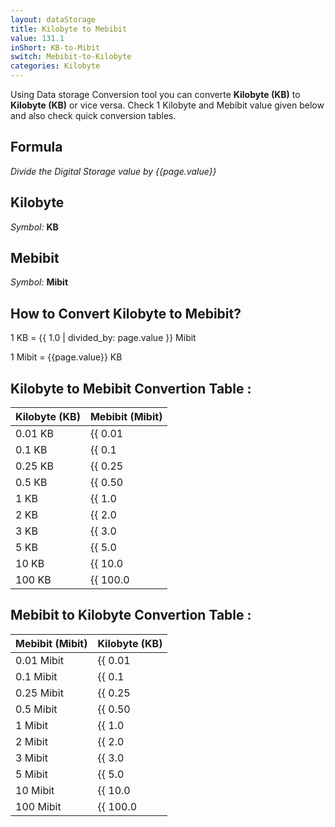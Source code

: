 ```yaml
---
layout: dataStorage
title: Kilobyte to Mebibit
value: 131.1
inShort: KB-to-Mibit
switch: Mebibit-to-Kilobyte
categories: Kilobyte
---
```


Using Data storage Conversion tool you can converte **Kilobyte (KB)** to **Kilobyte (KB)** or vice versa. Check 1 Kilobyte and Mebibit value given below and also check quick conversion tables.

## Formula
*Divide the Digital Storage value by {{page.value}}*

## Kilobyte
*Symbol:* **KB**

## Mebibit
*Symbol:* **Mibit**

## How to Convert Kilobyte to Mebibit?

1 KB = {{ 1.0 | divided_by: page.value }} Mibit

1 Mibit = {{page.value}} KB


## Kilobyte to Mebibit Convertion Table :

| Kilobyte (KB) | Mebibit (Mibit) |
| ---- | ---- |
| 0.01 KB | {{ 0.01 | divided_by: page.value | round: 12 }} Mibit |
| 0.1 KB | {{ 0.1 | divided_by: page.value | round: 12 }} Mibit |
| 0.25 KB | {{ 0.25 | divided_by: page.value | round: 12 }} Mibit |
| 0.5 KB | {{ 0.50 | divided_by: page.value | round: 12 }} Mibit |
| 1 KB | {{ 1.0 | divided_by: page.value | round: 12 }} Mibit |
| 2 KB | {{ 2.0 | divided_by: page.value | round: 12 }} Mibit |
| 3 KB | {{ 3.0 | divided_by: page.value | round: 12 }} Mibit |
| 5 KB | {{ 5.0 | divided_by: page.value | round: 12 }} Mibit |
| 10 KB | {{ 10.0 | divided_by: page.value | round: 12 }} Mibit |
| 100 KB | {{ 100.0 | divided_by: page.value | round: 12 }} Mibit |

## Mebibit to Kilobyte Convertion Table :

| Mebibit (Mibit) | Kilobyte (KB) |
| ---- | ---- |
| 0.01 Mibit | {{ 0.01 | times: page.value | round: 12 }} KB |
| 0.1 Mibit | {{ 0.1 | times: page.value | round: 12 }} KB |
| 0.25 Mibit | {{ 0.25 | times: page.value | round: 12 }} KB |
| 0.5 Mibit | {{ 0.50 | times: page.value | round: 12 }} KB |
| 1 Mibit | {{ 1.0 | times: page.value | round: 12 }} KB |
| 2 Mibit | {{ 2.0 | times: page.value | round: 12 }} KB |
| 3 Mibit | {{ 3.0 | times: page.value | round: 12 }} KB |
| 5 Mibit | {{ 5.0 | times: page.value | round: 12 }} KB |
| 10 Mibit | {{ 10.0 | times: page.value | round: 12 }} KB |
| 100 Mibit | {{ 100.0 | times: page.value | round: 12 }} KB |


<script>
document.getElementById('selectInput')[4].selected = true
document.getElementById('selectOutput')[7].selected = true
</script>
